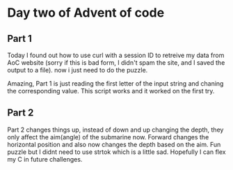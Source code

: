 # Day two of Advent of code

## Part 1

Today I found out how to use curl with a session ID to retreive my data from AoC website (sorry if this is bad form, I didn't spam
the site, and I saved the output to a file). now i just need to do the puzzle.

Amazing, Part 1 is just reading the first letter of the input string and chaning the corresponding value. This script works and it
worked on the first try.

## Part 2

Part 2 changes things up, instead of down and up changing the depth, they only affect the aim(angle) of the submarine now. Forward
changes the horizontal position and also now changes the depth based on the aim. Fun puzzle but I didnt need to use strtok which
is a little sad. Hopefully I can flex my C in future challenges.
